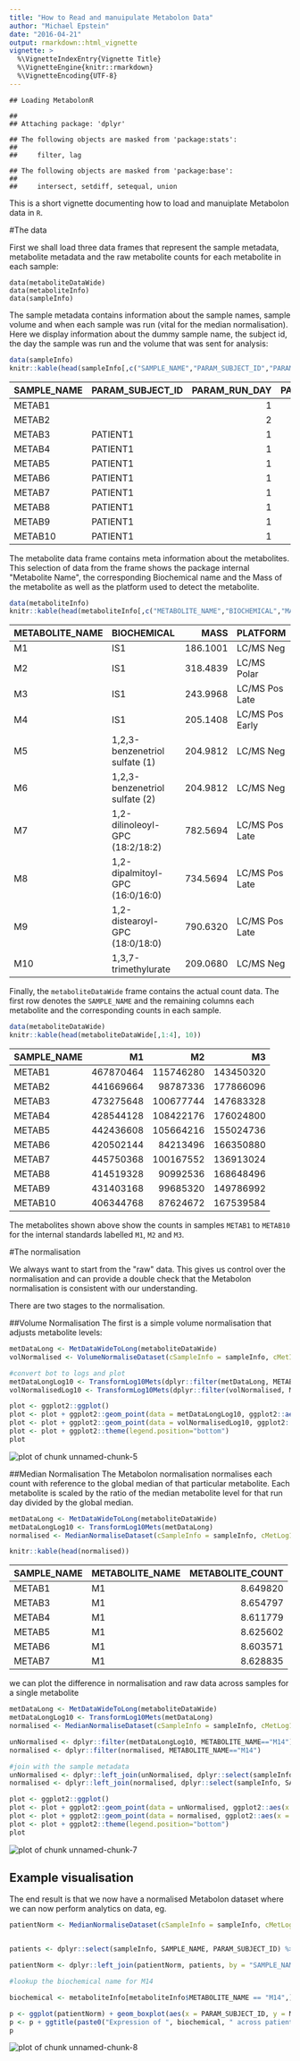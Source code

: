 ```yaml
---
title: "How to Read and manuipulate Metabolon Data"
author: "Michael Epstein"
date: "2016-04-21"
output: rmarkdown::html_vignette
vignette: >
  %\VignetteIndexEntry{Vignette Title}
  %\VignetteEngine{knitr::rmarkdown}
  %\VignetteEncoding{UTF-8}
---
```




```
## Loading MetabolonR
```

```
## 
## Attaching package: 'dplyr'
```

```
## The following objects are masked from 'package:stats':
## 
##     filter, lag
```

```
## The following objects are masked from 'package:base':
## 
##     intersect, setdiff, setequal, union
```

This is a short vignette documenting how to load and manuiplate Metabolon data in `R`.

#The data

First we shall load three data frames that represent the sample metadata, metabolite metadata and the raw metabolite counts for each metabolite in each sample:



```
data(metaboliteDataWide)
data(metaboliteInfo)
data(sampleInfo)

```

The sample metadata contains information about the sample names, sample volume and when each sample was run (vital for the median normalisation). Here we display information about the dummy sample name, the subject id, the day the sample was run and the volume that was sent for analysis:


```r
data(sampleInfo)
knitr::kable(head(sampleInfo[,c("SAMPLE_NAME","PARAM_SUBJECT_ID","PARAM_RUN_DAY","PARAM_VOLUME_EXTRACTED_UL")], 10))
```



|SAMPLE_NAME |PARAM_SUBJECT_ID | PARAM_RUN_DAY| PARAM_VOLUME_EXTRACTED_UL|
|:-----------|:----------------|-------------:|-------------------------:|
|METAB1      |                 |             1|                        NA|
|METAB2      |                 |             2|                        NA|
|METAB3      |PATIENT1         |             1|                        95|
|METAB4      |PATIENT1         |             1|                        95|
|METAB5      |PATIENT1         |             1|                        95|
|METAB6      |PATIENT1         |             1|                        95|
|METAB7      |PATIENT1         |             1|                        95|
|METAB8      |PATIENT1         |             1|                        95|
|METAB9      |PATIENT1         |             1|                        95|
|METAB10     |PATIENT1         |             1|                        95|

The metabolite data frame contains meta information about the metabolites. This selection of data from the frame shows the package internal "Metabolite Name", the corresponding Biochemical name and the Mass of the metabolite as well as the platform used to detect the metabolite.


```r
data(metaboliteInfo)
knitr::kable(head(metaboliteInfo[,c("METABOLITE_NAME","BIOCHEMICAL","MASS","PLATFORM")], 10))
```



|METABOLITE_NAME |BIOCHEMICAL                     |     MASS|PLATFORM        |
|:---------------|:-------------------------------|--------:|:---------------|
|M1              |IS1                             | 186.1001|LC/MS Neg       |
|M2              |IS1                             | 318.4839|LC/MS Polar     |
|M3              |IS1                             | 243.9968|LC/MS Pos Late  |
|M4              |IS1                             | 205.1408|LC/MS Pos Early |
|M5              |1,2,3-benzenetriol sulfate (1)  | 204.9812|LC/MS Neg       |
|M6              |1,2,3-benzenetriol sulfate (2)  | 204.9812|LC/MS Neg       |
|M7              |1,2-dilinoleoyl-GPC (18:2/18:2) | 782.5694|LC/MS Pos Late  |
|M8              |1,2-dipalmitoyl-GPC (16:0/16:0) | 734.5694|LC/MS Pos Late  |
|M9              |1,2-distearoyl-GPC (18:0/18:0)  | 790.6320|LC/MS Pos Late  |
|M10             |1,3,7-trimethylurate            | 209.0680|LC/MS Neg       |

Finally, the `metaboliteDataWide` frame contains the actual count data. The first row denotes the `SAMPLE_NAME` and the remaining columns each metabolite and the corresponding counts in each sample.


```r
data(metaboliteDataWide)
knitr::kable(head(metaboliteDataWide[,1:4], 10))
```



|SAMPLE_NAME |        M1|        M2|        M3|
|:-----------|---------:|---------:|---------:|
|METAB1      | 467870464| 115746280| 143450320|
|METAB2      | 441669664|  98787336| 177866096|
|METAB3      | 473275648| 100677744| 147683328|
|METAB4      | 428544128| 108422176| 176024800|
|METAB5      | 442436608| 105664216| 155024736|
|METAB6      | 420502144|  84213496| 166350880|
|METAB7      | 445750368| 100167552| 136913024|
|METAB8      | 414519328|  90992536| 168648496|
|METAB9      | 431403168|  99685320| 149786992|
|METAB10     | 406344768|  87624672| 167539584|

The metabolites shown above show the counts in samples `METAB1` to `METAB10` for the internal standards labelled `M1`, `M2` and `M3`.

#The normalisation

We always want to start from the "raw" data. This gives us control over the normalisation and can provide a double check that the Metabolon normalisation is consistent with our understanding.

There are two stages to the normalisation.

##Volume Normalisation
The first is a simple volume normalisation that adjusts metabolite levels:


```r
metDataLong <- MetDataWideToLong(metaboliteDataWide)
volNormalised <- VolumeNormaliseDataset(cSampleInfo = sampleInfo, cMetInfo = metaboliteInfo , cMetDataLong = metDataLong, normalVolume = 95)

#convert bot to logs and plot
metDataLongLog10 <- TransformLog10Mets(dplyr::filter(metDataLong, METABOLITE_NAME=="M14"))
volNormalisedLog10 <- TransformLog10Mets(dplyr::filter(volNormalised, METABOLITE_NAME=="M14"))

plot <- ggplot2::ggplot()
plot <- plot + ggplot2::geom_point(data = metDataLongLog10, ggplot2::aes(x = SAMPLE_NAME, y = METABOLITE_COUNT), colour = "red")
plot <- plot + ggplot2::geom_point(data = volNormalisedLog10, ggplot2::aes(x = SAMPLE_NAME, y = METABOLITE_COUNT), colour = "blue")
plot <- plot + ggplot2::theme(legend.position="bottom")
plot
```

![plot of chunk unnamed-chunk-5](figure/unnamed-chunk-5-1.png)


##Median Normalisation
The Metabolon normalisation normalises each count with reference to the global median of that particular metabolite. Each metabolite is scaled by the ratio of the median metabolite level for that run day divided by the global median.


```r
metDataLong <- MetDataWideToLong(metaboliteDataWide)
metDataLongLog10 <- TransformLog10Mets(metDataLong)
normalised <- MedianNormaliseDataset(cSampleInfo = sampleInfo, cMetLog10DataLong = metDataLongLog10, normaliseField = "PARAM_RUN_DAY", normaliseGroups = c(1,2))

knitr::kable(head(normalised))
```



|SAMPLE_NAME |METABOLITE_NAME | METABOLITE_COUNT|
|:-----------|:---------------|----------------:|
|METAB1      |M1              |         8.649820|
|METAB3      |M1              |         8.654797|
|METAB4      |M1              |         8.611779|
|METAB5      |M1              |         8.625602|
|METAB6      |M1              |         8.603571|
|METAB7      |M1              |         8.628835|

we can plot the difference in normalisation and raw data across samples for a single metabolite


```r
metDataLong <- MetDataWideToLong(metaboliteDataWide)
metDataLongLog10 <- TransformLog10Mets(metDataLong)
normalised <- MedianNormaliseDataset(cSampleInfo = sampleInfo, cMetLog10DataLong = metDataLongLog10, normaliseField = "PARAM_RUN_DAY", normaliseGroups = c(1,2))

unNormalised <- dplyr::filter(metDataLongLog10, METABOLITE_NAME=="M14")
normalised <- dplyr::filter(normalised, METABOLITE_NAME=="M14")

#join with the sample metadata
unNormalised <- dplyr::left_join(unNormalised, dplyr::select(sampleInfo, SAMPLE_NAME, PARAM_RUN_DAY), by="SAMPLE_NAME")
normalised <- dplyr::left_join(normalised, dplyr::select(sampleInfo, SAMPLE_NAME, PARAM_RUN_DAY), by="SAMPLE_NAME")

plot <- ggplot2::ggplot()
plot <- plot + ggplot2::geom_point(data = unNormalised, ggplot2::aes(x = SAMPLE_NAME, y = METABOLITE_COUNT), colour = "red")
plot <- plot + ggplot2::geom_point(data = normalised, ggplot2::aes(x = SAMPLE_NAME, y = METABOLITE_COUNT), colour = "blue")
plot <- plot + ggplot2::theme(legend.position="bottom")
plot
```

![plot of chunk unnamed-chunk-7](figure/unnamed-chunk-7-1.png)

## Example visualisation

The end result is that we now have a normalised Metabolon dataset where we can now perform analytics on data, eg.


```r
patientNorm <- MedianNormaliseDataset(cSampleInfo = sampleInfo, cMetLog10DataLong = volNormalisedLog10, normaliseField = "PARAM_RUN_DAY", normaliseGroups = c(1,2))


patients <- dplyr::select(sampleInfo, SAMPLE_NAME, PARAM_SUBJECT_ID) %>% dplyr::filter(!(PARAM_SUBJECT_ID == ""))

patientNorm <- dplyr::left_join(patientNorm, patients, by = "SAMPLE_NAME")

#lookup the biochemical name for M14

biochemical <- metaboliteInfo[metaboliteInfo$METABOLITE_NAME == "M14",]$BIOCHEMICAL

p <- ggplot(patientNorm) + geom_boxplot(aes(x = PARAM_SUBJECT_ID, y = METABOLITE_COUNT))
p <- p + ggtitle(paste0("Expression of ", biochemical, " across patients"))
p
```

![plot of chunk unnamed-chunk-8](figure/unnamed-chunk-8-1.png)

